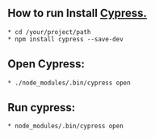 

## How to run Install  [Cypress. ](https://docs.cypress.io/guides/getting-started/installing-cypress.html#System-requirements)
```
* cd /your/project/path
* npm install cypress --save-dev
```


## Open Cypress:
```
* ./node_modules/.bin/cypress open
```


## Run cypress:
```
* node_modules/.bin/cypress open
```

